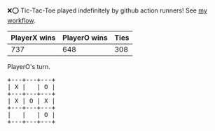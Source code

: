 :x::o: Tic-Tac-Toe played indefinitely by github action runners! See [my workflow](.github/workflows/play.yaml).

|PlayerX wins|PlayerO wins|Ties|
|-|-|-|
|737|648|308|

PlayerO's turn.

<pre>
+---+---+---+
| X |   | O |
+---+---+---+
| X | O | X |
+---+---+---+
|   |   | O |
+---+---+---+
</pre>